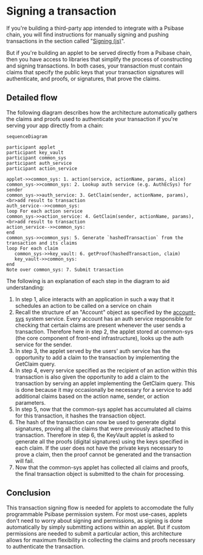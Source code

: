 # Signing a transaction

If you're building a third-party app intended to integrate with a Psibase chain, you will find instructions for manually signing and pushing transactions in the section called "[Signing (js)](../http.md#signing-js)".

But if you're building an applet to be served directly from a Psibase chain, then you have access to libraries that simplify the process of constructing and signing transactions. In both cases, your transaction must contain claims that specify the public keys that your transaction signatures will authenticate, and proofs, or signatures, that prove the claims.

## Detailed flow

The following diagram describes how the architecture automatically gathers the claims and proofs used to authenticate your transaction if you're serving your app directly from a chain:

```mermaid
sequenceDiagram

participant applet
participant key_vault
participant common_sys
participant auth_service
participant action_service

applet->>common_sys: 1. action(service, actionName, params, alice)
common_sys->>common_sys: 2. Lookup auth service (e.g. AuthEcSys) for sender
common_sys->>auth_service: 3. GetClaim(sender, actionName, params), <br>add result to transaction
auth_service-->>common_sys: 
loop For each action service
common_sys->>action_service: 4. GetClaim(sender, actionName, params), <br>add result to transaction
action_service-->>common_sys: 
end
common_sys->>common_sys: 5. Generate `hashedTransaction` from the transaction and its claims
loop For each claim
   common_sys->>key_vault: 6. getProof(hashedTransaction, claim)
   key_vault->>common_sys: 
end
Note over common_sys: 7. Submit transaction
```

The following is an explanation of each step in the diagram to aid understanding:

1. In step 1, alice interacts with an application in such a way that it schedules an action to be called on a service on chain
2. Recall the structure of an "Account" object as specified by the [account-sys](../system-service/account-sys.md) system service. Every account has an auth service responsible for checking that certain claims are present whenever the user sends a transaction. Therefore here in step 2, the applet stored at common-sys (the core component of front-end infrastructure), looks up the auth service for the sender.
3. In step 3, the applet served by the users' auth service has the opportunity to add a claim to the transaction by implementing the GetClaim query. 
4. In step 4, every service specified as the recipient of an action within this transaction is also given the opportunity to add a claim to the transaction by serving an applet implementing the GetClaim query. This is done because it may occasionally be necessary for a service to add additional claims based on the action name, sender, or action parameters.
5. In step 5, now that the common-sys applet has accumulated all claims for this transaction, it hashes the transaction object.
6. The hash of the transaction can now be used to generate digital signatures, proving all the claims that were previously attached to this transaction. Therefore in step 6, the KeyVault applet is asked to generate all the proofs (digital signatures) using the keys specified in each claim. If the user does not have the private keys necessary to prove a claim, then the proof cannot be generated and the transaction will fail.
7. Now that the common-sys applet has collected all claims and proofs, the final transaction object is submitted to the chain for processing.

## Conclusion

This transaction signing flow is needed for applets to accomodate the fully programmable Psibase permission system. For most use-cases, applets don't need to worry about signing and permissions, as signing is done automatically by simply submitting actions within an applet. But if custom permissions are needed to submit a particular action, this architecture allows for maximum flexibility in collecting the claims and proofs necessary to authenticate the transaction.
